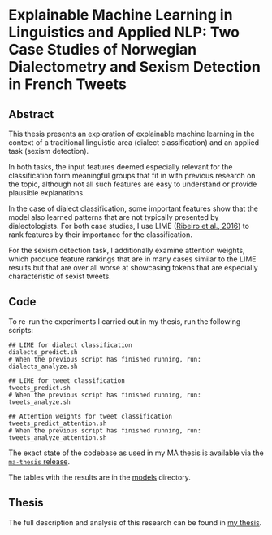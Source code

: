 # Explainable Machine Learning in Linguistics and Applied NLP: Two Case Studies of Norwegian Dialectometry and Sexism Detection in French Tweets

## Abstract

This thesis presents an exploration of explainable machine learning in the context of a traditional linguistic area (dialect classification) and an applied task (sexism detection).

In both tasks, the input features deemed especially relevant for the classification form meaningful groups that fit in with previous research on the topic, although not all such features are easy to understand or provide plausible explanations.

In the case of dialect classification, some important features show that the model also learned patterns that are not typically presented by dialectologists.
For both case studies, I use LIME ([Ribeiro et al., 2016](http://www.kdd.org/kdd2016/papers/files/rfp0573-ribeiroA.pdf)) to rank features by their importance for the classification.

For the sexism detection task, I additionally examine attention weights, which produce feature rankings that are in many cases similar to the LIME results but that are over all worse at showcasing tokens that are especially characteristic of sexist tweets.

## Code

To re-run the experiments I carried out in my thesis, run the following scripts:
```
## LIME for dialect classification
dialects_predict.sh
# When the previous script has finished running, run:
dialects_analyze.sh

## LIME for tweet classification
tweets_predict.sh
# When the previous script has finished running, run:
tweets_analyze.sh

## Attention weights for tweet classification
tweets_predict_attention.sh
# When the previous script has finished running, run:
tweets_analyze_attention.sh
```

The exact state of the codebase as used in my MA thesis is available via the [`ma-thesis` release](https://github.com/verenablaschke/ma-thesis/releases/tag/ma-thesis).

The tables with the results are in the [models](https://github.com/verenablaschke/ma-thesis/tree/main/models) directory.

## Thesis

The full description and analysis of this research can be found in [my thesis](https://github.com/verenablaschke/ma-thesis/blob/main/thesis.pdf).

